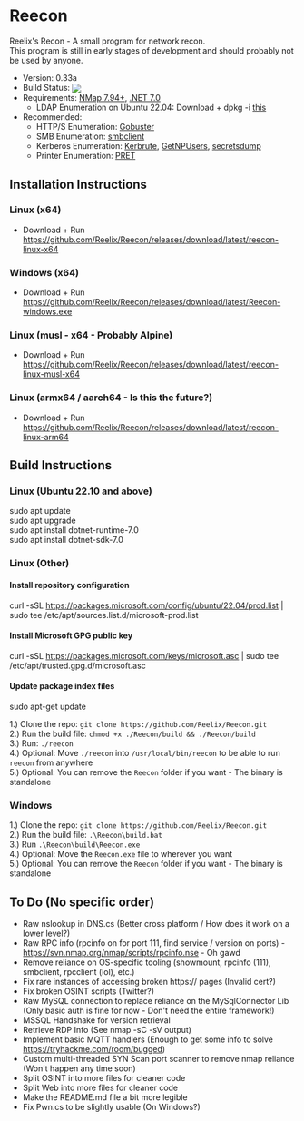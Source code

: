 # Reecon

Reelix's Recon - A small program for network recon.  
This program is still in early stages of development and should probably not be used by anyone.
* Version: 0.33a
* Build Status: <img src = "https://travis-ci.com/Reelix/Reecon.svg?branch=master" valign="middle" />
* Requirements: [NMap 7.94+](https://nmap.org/download.html), [.NET 7.0](https://dotnet.microsoft.com/download/dotnet/7.0)
  * LDAP Enumeration on Ubuntu 22.04: Download + dpkg -i [this](https://packages.ubuntu.com/focal-updates/amd64/libldap-2.4-2/download)
* Recommended:
  * HTTP/S Enumeration: [Gobuster](https://github.com/OJ/gobuster)
  * SMB Enumeration: [smbclient](https://github.com/SecureAuthCorp/impacket/blob/master/examples/smbclient.py)
  * Kerberos Enumeration: [Kerbrute](https://github.com/ropnop/kerbrute), [GetNPUsers](https://github.com/SecureAuthCorp/impacket/blob/master/examples/GetNPUsers.py), [secretsdump](https://github.com/SecureAuthCorp/impacket/blob/master/examples/secretsdump.py)
  * Printer Enumeration: [PRET](https://github.com/RUB-NDS/PRET)

## Installation Instructions
### Linux (x64)
- Download + Run https://github.com/Reelix/Reecon/releases/download/latest/reecon-linux-x64
### Windows (x64)
- Download + Run https://github.com/Reelix/Reecon/releases/download/latest/Reecon-windows.exe
### Linux (musl - x64 - Probably Alpine)
- Download + Run https://github.com/Reelix/Reecon/releases/download/latest/reecon-linux-musl-x64
### Linux (armx64 / aarch64 - Is this the future?)
- Download + Run https://github.com/Reelix/Reecon/releases/download/latest/reecon-linux-arm64

## Build Instructions
### Linux (Ubuntu 22.10 and above)
sudo apt update  
sudo apt upgrade  
sudo apt install dotnet-runtime-7.0  
sudo apt install dotnet-sdk-7.0

### Linux (Other)
#### Install repository configuration
curl -sSL https://packages.microsoft.com/config/ubuntu/22.04/prod.list | sudo tee /etc/apt/sources.list.d/microsoft-prod.list

#### Install Microsoft GPG public key
curl -sSL https://packages.microsoft.com/keys/microsoft.asc | sudo tee /etc/apt/trusted.gpg.d/microsoft.asc

#### Update package index files
sudo apt-get update

1.) Clone the repo: `git clone https://github.com/Reelix/Reecon.git`  
2.) Run the build file: `chmod +x ./Reecon/build && ./Reecon/build`  
3.) Run: `./reecon`  
4.) Optional: Move `./reecon` into `/usr/local/bin/reecon` to be able to run `reecon` from anywhere  
5.) Optional: You can remove the `Reecon` folder if you want - The binary is standalone

### Windows  
1.) Clone the repo: `git clone https://github.com/Reelix/Reecon.git`  
2.) Run the build file: `.\Reecon\build.bat`  
3.) Run `.\Reecon\build\Reecon.exe`  
4.) Optional: Move the `Reecon.exe` file to wherever you want  
5.) Optional: You can remove the `Reecon` folder if you want - The binary is standalone

## To Do (No specific order)
- Raw nslookup in DNS.cs (Better cross platform / How does it work on a lower level?)
- Raw RPC info (rpcinfo on for port 111, find service / version on ports) - https://svn.nmap.org/nmap/scripts/rpcinfo.nse - Oh gawd
- Remove reliance on OS-specific tooling (showmount, rpcinfo (111), smbclient, rpcclient (lol), etc.)
- Fix rare instances of accessing broken https:// pages (Invalid cert?)
- Fix broken OSINT scripts (Twitter?)
- Raw MySQL connection to replace reliance on the MySqlConnector Lib (Only basic auth is fine for now - Don't need the entire framework!)
- MSSQL Handshake for version retrieval
- Retrieve RDP Info (See nmap -sC -sV output)
- Implement basic MQTT handlers (Enough to get some info to solve https://tryhackme.com/room/bugged)
- Custom multi-threaded SYN Scan port scanner to remove nmap reliance (Won't happen any time soon)
- Split OSINT into more files for cleaner code
- Split Web into more files for cleaner code
- Make the README.md file a bit more legible
- Fix Pwn.cs to be slightly usable (On Windows?)